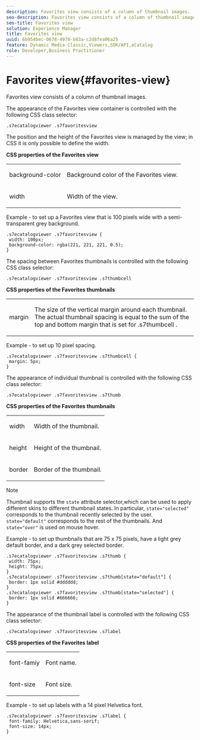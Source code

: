 ```yaml
---
description: Favorites view consists of a column of thumbnail images.
seo-description: Favorites view consists of a column of thumbnail images.
seo-title: Favorites view
solution: Experience Manager
title: Favorites view
uuid: 6b954bec-0678-4970-b83a-c2d8fea06a25
feature: Dynamic Media Classic,Viewers,SDK/API,eCatalog
role: Developer,Business Practitioner
---
```


# Favorites view{#favorites-view}

Favorites view consists of a column of thumbnail images.

<!--<a id="section_B6EFCCADB5A5495DAE6BBE42F7F405CB"></a>-->

The appearance of the Favorites view container is controlled with the following CSS class selector:

```
.s7ecatalogviewer .s7favoritesview
```

The position and the height of the Favorites view is managed by the view; in CSS it is only possible to define the width.

**CSS properties of the Favorites view**

<table id="table_C48C56E696304C9BAFEE71BA9EA9A174"> 
 <tbody> 
  <tr> 
   <td colname="col1"> <p> <span class="codeph"> background-color </span> </p> </td> 
   <td colname="col2"> <p> Background color of the Favorites view. </p> </td> 
  </tr> 
  <tr> 
   <td colname="col1"> <p> <span class="codeph"> width </span> </p> </td> 
   <td colname="col2"> <p>Width of the view. </p> </td> 
  </tr> 
 </tbody> 
</table>

Example - to set up a Favorites view that is 100 pixels wide with a semi-transparent grey background.

```
.s7ecatalogviewer .s7favoritesview { 
 width: 100px; 
 background-color: rgba(221, 221, 221, 0.5); 
}
```

The spacing between Favorites thumbnails is controlled with the following CSS class selector:

```
.s7ecatalogviewer .s7favoritesview .s7thumbcell
```

**CSS properties of the Favorites thumbnails**

<table id="table_EED8CE63D805458196DE0E87C7E9945F"> 
 <tbody> 
  <tr> 
   <td colname="col1"> <p> <span class="codeph"> margin </span> </p> </td> 
   <td colname="col2"> <p> The size of the vertical margin around each thumbnail. The actual thumbnail spacing is equal to the sum of the top and bottom margin that is set for <span class="codeph"> .s7thumbcell </span>. </p> </td> 
  </tr> 
 </tbody> 
</table>

Example - to set up 10 pixel spacing.

```
.s7ecatalogviewer .s7favoritesview .s7thumbcell { 
 margin: 5px; 
}
```

The appearance of individual thumbnail is controlled with the following CSS class selector:

```
.s7ecatalogviewer .s7favoritesview .s7thumb
```

**CSS properties of the Favorites thumbnails**

<table id="table_6F5B1438CAFA49E9B33400C6970ABDA1"> 
 <tbody> 
  <tr> 
   <td colname="col1"> <p> <span class="codeph"> width </span> </p> </td> 
   <td colname="col2"> <p>Width of the thumbnail. </p> </td> 
  </tr> 
  <tr> 
   <td colname="col1"> <p> <span class="codeph"> height </span> </p> </td> 
   <td colname="col2"> <p>Height of the thumbnail. </p> </td> 
  </tr> 
  <tr> 
   <td colname="col1"> <p> <span class="codeph"> border </span> </p> </td> 
   <td colname="col2"> <p>Border of the thumbnail. </p> </td> 
  </tr> 
 </tbody> 
</table>

>[!NOTE]
>
>Thumbnail supports the `state` attribute selector,which can be used to apply different skins to different thumbnail states. In particular, `state="selected"` corresponds to the thumbnail recently selected by the user. `state="default"` corresponds to the rest of the thumbnails. And `state="over"` is used on mouse hover.

Example - to set up thumbnails that are 75 x 75 pixels, have a light grey default border, and a dark grey selected border.

```
.s7ecatalogviewer .s7favoritesview .s7thumb { 
 width: 75px; 
 height: 75px;  
} 
.s7ecatalogviewer .s7favoritesview .s7thumb[state="default"] { 
 border: 1px solid #dddddd; 
} 
.s7ecatalogviewer .s7favoritesview .s7thumb[state="selected"] { 
 border: 1px solid #666666; 
}
```

The appearance of the thumbnail label is controlled with the following CSS class selector:

```
.s7ecatalogviewer .s7favoritesview .s7label
```

**CSS properties of the Favorites label**

<table id="table_B41339A16ACB46CB87D3EB1FD05FA2CD"> 
 <tbody> 
  <tr> 
   <td colname="col1"> <p> <span class="codeph"> font-famiy </span> </p> </td> 
   <td colname="col2"> <p>Font name. </p> </td> 
  </tr> 
  <tr> 
   <td colname="col1"> <p> <span class="codeph"> font-size </span> </p> </td> 
   <td colname="col2"> <p>Font size. </p> </td> 
  </tr> 
 </tbody> 
</table>

Example - to set up labels with a 14 pixel Helvetica font.

```
.s7ecatalogviewer .s7favoritesview .s7label { 
 font-family: Helvetica,sans-serif; 
 font-size: 14px; 
}
```

